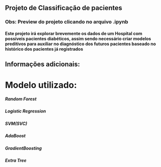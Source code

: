 ## Projeto de Classificação de pacientes
### Obs: Preview do projeto clicando no arquivo .ipynb


#### Este projeto irá explorar brevemente os dados de um Hospital com possíveis pacientes diabéticos, assim sendo necessário criar modelos preditivos para auxiliar no diagnóstico dos futuros pacientes baseado no histórico dos pacientes já registrados

## Informações adicionais:
# Modelo utilizado: 
##### Random Forest
##### Logistic Regression
##### SVM(SVC)
##### AdaBoost
##### GradientBoosting
##### Extra Tree

